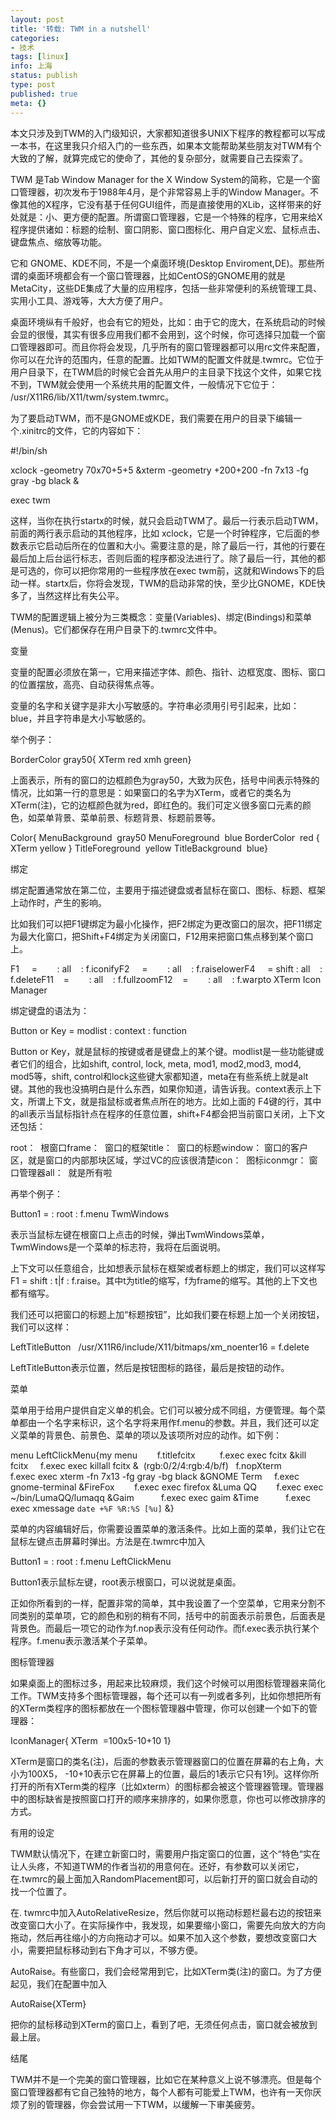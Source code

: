 ```yaml
---
layout: post
title: '转载: TWM in a nutshell'
categories:
- 技术
tags: [linux]
info: 上海
status: publish
type: post
published: true
meta: {}
---
```


本文只涉及到TWM的入门级知识，大家都知道很多UNIX下程序的教程都可以写成一本书，在这里我只介绍入门的一些东西，如果本文能帮助某些朋友对TWM有个大致的了解，就算完成它的使命了，其他的复杂部分，就需要自己去探索了。



TWM 是Tab Window Manager for the X Window System的简称，它是一个窗口管理器，初次发布于1988年4月，是个非常容易上手的Window Manager。不像其他的X程序，它没有基于任何GUI组件，而是直接使用的XLib，这样带来的好处就是：小、更方便的配置。所谓窗口管理器，它是一个特殊的程序，它用来给X程序提供诸如：标题的绘制、窗口阴影、窗口图标化、用户自定义宏、鼠标点击、键盘焦点、缩放等功能。



它和 GNOME、KDE不同，不是一个桌面环境(Desktop Enviroment,DE)。那些所谓的桌面环境都会有一个窗口管理器，比如CentOS的GNOME用的就是MetaCity，这些DE集成了大量的应用程序，包括一些非常便利的系统管理工具、实用小工具、游戏等，大大方便了用户。



桌面环境纵有千般好，也会有它的短处，比如：由于它的庞大，在系统启动的时候会显的很慢，其实有很多应用我们都不会用到，这个时候，你可选择只加载一个窗口管理器即可。而且你将会发现，几乎所有的窗口管理器都可以用rc文件来配置，你可以在允许的范围内，任意的配置。比如TWM的配置文件就是.twmrc。它位于用户目录下，在TWM启的时候它会首先从用户的主目录下找这个文件，如果它找不到，TWM就会使用一个系统共用的配置文件，一般情况下它位于： /usr/X11R6/lib/X11/twm/system.twmrc。



为了要启动TWM，而不是GNOME或KDE，我们需要在用户的目录下编辑一个.xinitrc的文件，它的内容如下：



\#!/bin/sh

xclock -geometry 70x70+5+5 &amp;xterm -geometry +200+200 -fn 7x13 -fg gray -bg black &amp;

exec twm

这样，当你在执行startx的时候，就只会启动TWM了。最后一行表示启动TWM，前面的两行表示启动的其他程序，比如 xclock，它是一个时钟程序，它后面的参数表示它启动后所在的位置和大小。需要注意的是，除了最后一行，其他的行要在最后加上后台运行标志，否则后面的程序都没法进行了。除了最后一行，其他的都是可选的，你可以把你常用的一些程序放在exec twm前，这就和Windows下的启动一样。startx后，你将会发现，TWM的启动非常的快，至少比GNOME，KDE快多了，当然这样比有失公平。



TWM的配置逻辑上被分为三类概念：变量(Variables)、绑定(Bindings)和菜单(Menus)。它们都保存在用户目录下的.twmrc文件中。



变量

变量的配置必须放在第一，它用来描述字体、颜色、指针、边框宽度、图标、窗口的位置摆放，高亮、自动获得焦点等。



变量的名字和关键字是非大小写敏感的。字符串必须用引号引起来，比如：blue，并且字符串是大小写敏感的。



举个例子：



BorderColor gray50{ XTerm red xmh green}

上面表示，所有的窗口的边框颜色为gray50，大致为灰色，括号中间表示特殊的情况，比如第一行的意思是：如果窗口的名字为XTerm，或者它的类名为XTerm(注)，它的边框颜色就为red，即红色的。我们可定义很多窗口元素的颜色，如菜单背景、菜单前景、标题背景、标题前景等。



Color{ MenuBackground  gray50 MenuForeground  blue BorderColor  red { XTerm yellow } TitleForeground  yellow TitleBackground  blue}

绑定

绑定配置通常放在第二位，主要用于描述键盘或者鼠标在窗口、图标、标题、框架上动作时，产生的影响。



比如我们可以把F1键绑定为最小化操作，把F2绑定为更改窗口的层次，把F11绑定为最大化窗口，把Shift+F4绑定为关闭窗口，F12用来把窗口焦点移到某个窗口上。



F1     =        : all    : f.iconifyF2     =        : all    : f.raiselowerF4     = shift : all    : f.deleteF11    =        : all    : f.fullzoomF12    =        : all    : f.warpto XTerm Icon Manager

绑定键盘的语法为：



Button or Key = modlist : context : function

Button or Key，就是鼠标的按键或者是键盘上的某个键。modlist是一些功能键或者它们的组合，比如shift, control, lock, meta, mod1, mod2,mod3, mod4, mod5等，shift, control和lock这些键大家都知道，meta在有些系统上就是alt键。其他的我也没搞明白是什么东西，如果你知道，请告诉我。context表示上下文，所谓上下文，就是指鼠标或者焦点所在的地方。比如上面的 F4键的行，其中的all表示当鼠标指针点在程序的任意位置，shift+F4都会把当前窗口关闭，上下文还包括：



root：  根窗口frame：  窗口的框架title：  窗口的标题window： 窗口的客户区，就是窗口的内部那块区域，学过VC的应该很清楚icon：  图标iconmgr： 窗口管理器all：  就是所有啦

再举个例子：



Button1 = : root : f.menu TwmWindows

表示当鼠标左键在根窗口上点击的时候，弹出TwmWindows菜单，TwmWindows是一个菜单的标志符，我将在后面说明。



上下文可以任意组合，比如想表示鼠标在框架或者标题上的绑定，我们可以这样写 F1 = shift : t|f : f.raise。其中t为title的缩写，f为frame的缩写。其他的上下文也都有缩写。



我们还可以把窗口的标题上加“标题按钮”，比如我们要在标题上加一个关闭按钮，我们可以这样：



LeftTitleButton   /usr/X11R6/include/X11/bitmaps/xm_noenter16 = f.delete

LeftTitleButton表示位置，然后是按钮图标的路径，最后是按钮的动作。



菜单

菜单用于给用户提供自定义单的机会。它们可以被分成不同组，方便管理。每个菜单都由一个名字来标识，这个名字将来用作f.menu的参数。并且，我们还可以定义菜单的背景色、前景色、菜单的项以及该项所对应的动作。如下例：



menu LeftClickMenu{my menu        f.titlefcitx          f.exec exec fcitx &amp;kill fcitx     f.exec exec killall fcitx &amp;  (rgb:0/2/4:rgb:4/b/f)   f.nopXterm          f.exec exec xterm -fn 7x13 -fg gray -bg black &amp;GNOME Term     f.exec gnome-terminal &amp;FireFox        f.exec exec firefox &amp;Luma QQ        f.exec exec ~/bin/LumaQQ/lumaqq &amp;Gaim           f.exec exec gaim &amp;Time           f.exec exec xmessage `date +%F %R:%S [%u]` &amp;}

菜单的内容编辑好后，你需要设置菜单的激活条件。比如上面的菜单，我们让它在鼠标左键点击屏幕时弹出。方法是在.twmrc中加入



Button1 = : root : f.menu LeftClickMenu

Button1表示鼠标左键，root表示根窗口，可以说就是桌面。



正如你所看到的一样，配置非常的简单，其中我设置了一个空菜单，它用来分割不同类别的菜单项，它的颜色和别的稍有不同，括号中的前面表示前景色，后面表是背景色。而最后一项它的动作为f.nop表示没有任何动作。而f.exec表示执行某个程序。f.menu表示激活某个子菜单。



图标管理器

如果桌面上的图标过多，用起来比较麻烦，我们这个时候可以用图标管理器来简化工作。TWM支持多个图标管理器，每个还可以有一列或者多列，比如你想把所有的XTerm类程序的图标都放在一个图标管理器中管理，你可以创建一个如下的管理器：



IconManager{ XTerm  =100x5-10+10 1}

XTerm是窗口的类名(注)，后面的参数表示管理器窗口的位置在屏幕的右上角，大小为100X5， -10+10表示它在屏幕上的位置，最后的1表示它只有1列。这样你所打开的所有XTerm类的程序（比如xterm）的图标都会被这个管理器管理。管理器中的图标缺省是按照窗口打开的顺序来排序的，如果你愿意，你也可以修改排序的方式。



有用的设定

TWM默认情况下，在建立新窗口时，需要用户指定窗口的位置，这个“特色“实在让人头疼，不知道TWM的作者当初的用意何在。还好，有参数可以关闭它，在.twmrc的最上面加入RandomPlacement即可，以后新打开的窗口就会自动的找一个位置了。



在. twmrc中加入AutoRelativeResize，然后你就可以拖动标题栏最右边的按钮来改变窗口大小了。在实际操作中，我发现，如果要缩小窗口，需要先向放大的方向拖动，然后再往缩小的方向拖动才可以。如果不加入这个参数，要想改变窗口大小，需要把鼠标移动到右下角才可以，不够方便。



AutoRaise。有些窗口，我们会经常用到它，比如XTerm类(注)的窗口。为了方便起见，我们在配置中加入



AutoRaise{XTerm}

把你的鼠标移动到XTerm的窗口上，看到了吧，无须任何点击，窗口就会被放到最上层。



结尾

TWM并不是一个完美的窗口管理器，比如它在某种意义上说不够漂亮。但是每个窗口管理器都有它自己独特的地方，每个人都有可能爱上TWM，也许有一天你厌烦了别的管理器，你会尝试用一下TWM，以缓解一下审美疲劳。
